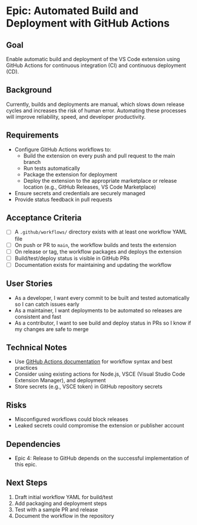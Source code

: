 # Epic: Automated Build and Deployment with GitHub Actions

## Goal

Enable automatic build and deployment of the VS Code extension using GitHub Actions for continuous integration (CI) and
continuous deployment (CD).

## Background

Currently, builds and deployments are manual, which slows down release cycles and increases the risk of human error.
Automating these processes will improve reliability, speed, and developer productivity.

## Requirements

- Configure GitHub Actions workflows to:
  - Build the extension on every push and pull request to the main branch
  - Run tests automatically
  - Package the extension for deployment
  - Deploy the extension to the appropriate marketplace or release location (e.g., GitHub Releases, VS Code Marketplace)
- Ensure secrets and credentials are securely managed
- Provide status feedback in pull requests

## Acceptance Criteria

- [ ] A `.github/workflows/` directory exists with at least one workflow YAML file
- [ ] On push or PR to `main`, the workflow builds and tests the extension
- [ ] On release or tag, the workflow packages and deploys the extension
- [ ] Build/test/deploy status is visible in GitHub PRs
- [ ] Documentation exists for maintaining and updating the workflow

## User Stories

- As a developer, I want every commit to be built and tested automatically so I can catch issues early
- As a maintainer, I want deployments to be automated so releases are consistent and fast
- As a contributor, I want to see build and deploy status in PRs so I know if my changes are safe to merge

## Technical Notes

- Use [GitHub Actions documentation](https://docs.github.com/en/actions) for workflow syntax and best practices
- Consider using existing actions for Node.js, VSCE (Visual Studio Code Extension Manager), and deployment
- Store secrets (e.g., VSCE token) in GitHub repository secrets

## Risks

- Misconfigured workflows could block releases
- Leaked secrets could compromise the extension or publisher account

## Dependencies

- Epic 4: Release to GitHub depends on the successful implementation of this epic.

## Next Steps

1. Draft initial workflow YAML for build/test
2. Add packaging and deployment steps
3. Test with a sample PR and release
4. Document the workflow in the repository
